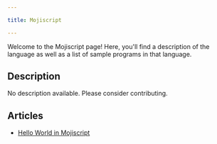 ```yaml
---

title: Mojiscript

---
```


Welcome to the Mojiscript page! Here, you'll find a description of the language as well as a list of sample programs in that language.

## Description

No description available. Please consider contributing.

## Articles

- [Hello World in Mojiscript](https://sampleprograms.io/projects/hello-world/mojiscript)